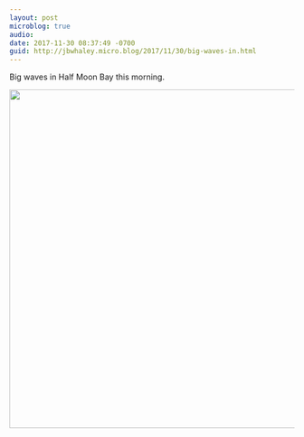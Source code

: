 ```yaml
---
layout: post
microblog: true
audio: 
date: 2017-11-30 08:37:49 -0700
guid: http://jbwhaley.micro.blog/2017/11/30/big-waves-in.html
---
```

Big waves in Half Moon Bay this morning.

<img src="http://www.jarrodwhaley.com/uploads/2017/f36ef4ad82.jpg" width="600" height="600" />
